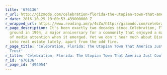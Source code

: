 ```yaml
---
title: '676136'
r_url: http://gizmodo.com/celebration-florida-the-utopian-town-that-america-jus-1564479405
r_date: 2016-10-25 19:00:53.439000000 Z
r_wrapped_url: https://www.reading.am/p/4sZw/http://gizmodo.com/celebration-florida-the-utopian-town-that-america-jus-1564479405
r_page_description: It's been exactly two decades since Celebration, Florida, broke
  ground in 1994, a major anniversary for a community that enjoyed a massive amount
  of media attention when it emerged. Yet we don't hear much about Disney's foray
  into real estate lately, apart from the odd fire.
r_page_title: 'Celebration, Florida: The Utopian Town That America Just Couldn''t
  Trust'
r_title: 'Celebration, Florida: The Utopian Town That America Just Couldn''t Trust'
r_id: '676136'
r_page_id: '494954'
---
```


